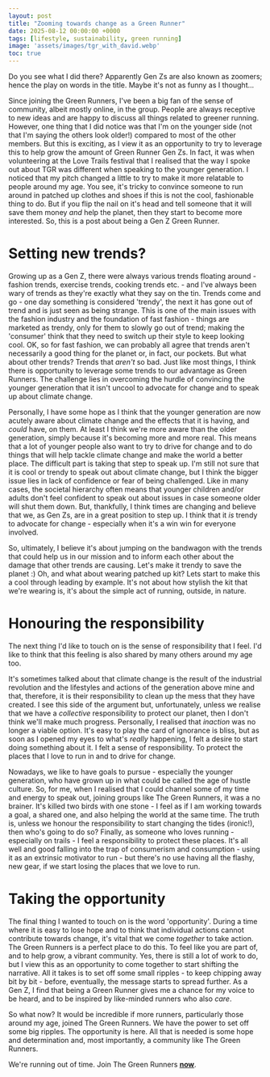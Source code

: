 ```yaml
--- 
layout: post
title: "Zooming towards change as a Green Runner"
date: 2025-08-12 00:00:00 +0000 
tags: [lifestyle, sustainability, green running]
image: 'assets/images/tgr_with_david.webp'
toc: true
--- 
```


Do you see what I did there? Apparently Gen Zs are also known as zoomers; hence the play on words in the title. Maybe it's not as funny as I thought...

Since joining the Green Runners, I've been a big fan of the sense of community, albeit mostly online, in the group. People are always receptive to new ideas and are happy to discuss all things related to greener running. However, one thing that I did notice was that I'm on the younger side (not that I'm saying the others look older!) compared to most of the other members. But this is exciting, as I view it as an opportunity to try to leverage this to help grow the amount of Green Runner Gen Zs. In fact, it was when volunteering at the Love Trails festival that I realised that the way I spoke out about TGR was different when speaking to the younger generation. I noticed that my pitch changed a little to try to make it more relatable to people around my age. You see, it's tricky to convince someone to run around in patched up clothes and shoes if this is not the cool, fashionable thing to do. But if you flip the nail on it's head and tell someone that it will save them money *and* help the planet, then they start to become more interested. So, this is a post about being a Gen Z Green Runner. 

# Setting new trends? 

Growing up as a Gen Z, there were always various trends floating around - fashion trends, exercise trends, cooking trends etc. - and I've always been wary of trends as they're exactly what they say on the tin. Trends come and go - one day something is considered 'trendy', the next it has gone out of trend and is just seen as being strange. This is one of the main issues with the fashion industry and the foundation of fast fashion - things are marketed as trendy, only for them to slowly go out of trend; making the 'consumer' think that they need to switch up their style to keep looking cool. OK, so for fast fashion, we can probably all agree that trends aren't necessarily a good thing for the planet or, in fact, our pockets. But what about other trends? Trends that *aren't* so bad. Just like most things, I think there is opportunity to leverage some trends to our advantage as Green Runners. The challenge lies in overcoming the hurdle of convincing the younger generation that it isn't uncool to advocate for change and to speak up about climate change. 

Personally, I have some hope as I think that the younger generation are now acutely aware about climate change and the effects that it is having, and *could* have, on them. At least I think we're more aware than the older generation, simply because it's becoming more and more real. This means that a lot of younger people also want to try to drive for change and to do things that will help tackle climate change and make the world a better place. The difficult part is taking that step to speak up. I'm still not sure that it is cool or trendy to speak out about climate change, but I think the bigger issue lies in lack of confidence or fear of being challenged. Like in many cases, the societal hierarchy often means that younger children and/or adults don't feel confident to speak out about issues in case someone older will shut them down. But, thankfully, I think times are changing and believe that we, as Gen Zs, are in a great position to step up. I think that it *is* trendy to advocate for change - especially when it's a win win for everyone involved. 

So, ultimately, I believe it's about jumping on the bandwagon with the trends that could help us in our mission and to inform each other about the damage that other trends are causing. Let's make it trendy to save the planet :) Oh, and what about wearing patched up kit? Lets start to make this a cool through leading by example. It's not about how stylish the kit that we're wearing is, it's about the simple act of running, outside, in nature. 

# Honouring the responsibility

The next thing I'd like to touch on is the sense of responsibility that I feel. I'd like to think that this feeling is also shared by many others around my age too. 

It's sometimes talked about that climate change is the result of the industrial revolution and the lifestyles and actions of the generation above mine and that, therefore, it is their responsibility to clean up the mess that they have created. I see this side of the argument but, unfortunately, unless we realise that we have a *collective* responsibility to protect our planet, then I don't think we'll make much progress. Personally, I realised that *inaction* was no longer a viable option. It's easy to play the card of ignorance is bliss, but as soon as I opened my eyes to what's *really* happening, I felt a desire to start doing something about it. I felt a sense of responsibility. To protect the places that I love to run in and to drive for change. 

Nowadays, we like to have goals to pursue - especially the younger generation, who have grown up in what could be called the age of hustle culture. So, for me, when I realised that I could channel some of my time and energy to speak out, joining groups like The Green Runners, it was a no brainer. It's killed two birds with one stone - I feel as if I am working towards a goal, a shared one, and also helping the world at the same time. The truth is, unless we honour the responsibility to start changing the tides (ironic!), then who's going to do so? Finally, as someone who loves running - especially on trails - I feel a responsibility to protect these places. It's all well and good falling into the trap of consumerism and consumption - using it as an extrinsic motivator to run - but there's no use having all the flashy, new gear, if we start losing the places that we love to run.

# Taking the opportunity

The final thing I wanted to touch on is the word 'opportunity'. During a time where it is easy to lose hope and to think that individual actions cannot contribute towards change, it's vital that we come *together* to take action. The Green Runners is a perfect place to do this. To feel like you are part of, and to help grow, a vibrant community. Yes, there is still a lot of work to do, but I view this as an opportunity to come together to start shifting the narrative. All it takes is to set off some small ripples - to keep chipping away bit by bit - before, eventually, the message starts to spread further. As a Gen Z, I find that being a Green Runner gives me a chance for my voice to be heard, and to be inspired by like-minded runners who also *care*. 

So what now? It would be incredible if more runners, particularly those around my age, joined The Green Runners. We have the power to set off some big ripples. The opportunity is here. All that is needed is some hope and determination and, most importantly, a community like The Green Runners.

We're running out of time. Join The Green Runners [**<u>now</u>**](https://thegreenrunners.com/become-a-member/). 
